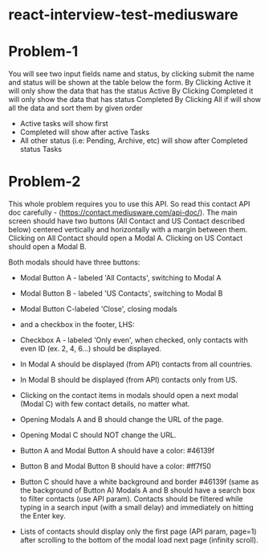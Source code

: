 # react-interview-test-mediusware

# Problem-1

You will see two input fields name and status, by clicking submit the name and status will be shown at the table below the form.
By Clicking Active it will only show the data that has the status Active
By Clicking Completed it will only show the data that has status Completed
By Clicking All if will show all the data and sort them by given order

- Active tasks will show first
- Completed will show after active Tasks
- All other status (i.e: Pending, Archive, etc) will show after Completed status Tasks

# Problem-2

This whole problem requires you to use this API. So read this contact API doc carefully - (https://contact.mediusware.com/api-doc/).
The main screen should have two buttons (All Contact and US Contact described below) centered vertically and horizontally with a margin between them.
Clicking on All Contact should open a Modal A. Clicking on US Contact should open a Modal B.

Both modals should have three buttons:

- Modal Button A - labeled 'All Contacts', switching to Modal A
- Modal Button B - labeled 'US Contacts', switching to Modal B
- Modal Button C-labeled 'Close', closing modals
- and a checkbox in the footer, LHS:

- Checkbox A - labeled 'Only even', when checked, only contacts with even ID (ex. 2, 4, 6...) should be displayed.

- In Modal A should be displayed (from API) contacts from all countries.
- In Modal B should be displayed (from API) contacts only from US.

- Clicking on the contact items in modals should open a next modal (Modal C) with few contact details, no matter what.
- Opening Modals A and B should change the URL of the page.
- Opening Modal C should NOT change the URL.

- Button A and Modal Button A should have a color: #46139f
- Button B and Modal Button B should have a color: #ff7f50

- Button C should have a white background and border #46139f (same as the background of Button A)
  Modals A and B should have a search box to filter contacts (use API param). Contacts should be filtered while typing in a search input (with a small delay) and immediately on hitting the Enter key.

- Lists of contacts should display only the first page (API param, page=1) after scrolling to the bottom of the modal load next page (infinity scroll).
